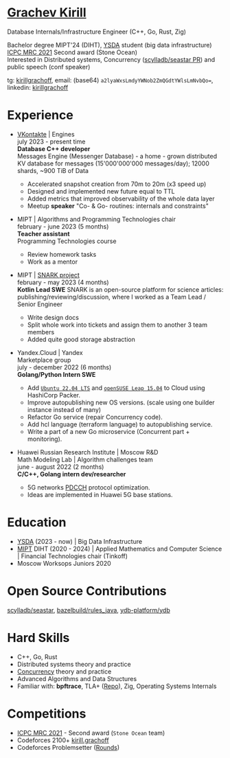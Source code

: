 # [Grachev Kirill](https://github.com/kirillgrachoff)

Database Internals/Infrastructure Engineer (C++, Go, Rust, Zig)

Bachelor degree MIPT'24 (DIHT), [YSDA](https://dataschool.yandex.com/) student (big data infrastructure) \
[ICPC MRC 2021](https://icpc.global/regionals/finder/MRC-2022/standings) Second award (Stone Ocean) \
Interested in Distributed systems, Concurrency ([scylladb/seastar PR](https://github.com/scylladb/seastar/pull/1944)) and public speech (conf speaker)

tg: [kirillgrachoff](https://t.me/kirillgrachoff), email: (base64) `a2lyaWxsLmdyYWNob2ZmQGdtYWlsLmNvbQo=`, linkedin: [kirillgrachoff](https://www.linkedin.com/in/kirillgrachoff/)

# Experience
- [VKontakte](https://vk.com) | Engines \
  july 2023 - present time \
  **Database C++ developer** \
  Messages Engine (Messenger Database) - a home - grown distributed KV database for messages (15'000'000'000 messages/day); 12000 shards, ~900 TiB of Data
  - Accelerated snapshot creation from 70m to 20m (x3 speed up)
  - Designed and implemented new future equal to TTL
  - Added metrics that improved observability of the whole data layer
  - Meetup **speaker** "Co- \& Go- routines: internals and constraints"

- MIPT | Algorithms and Programming Technologies chair \
  february - june 2023 (5 months) \
  **Teacher assistant** \
  Programming Technologies course
  - Review homework tasks
  - Work as a mentor

- MIPT | [SNARK project](https://github.com/SciProgCentre/snark) \
  february - may 2023 (4 months) \
  **Kotlin Lead SWE**
  SNARK is an open-source platform for science articles: publishing/reviewing/discussion, where I worked as a Team Lead / Senior Engineer
  - Write design docs
  - Split whole work into tickets and assign them to another 3 team members
  - Added quite good storage abstraction

- Yandex.Cloud | Yandex \
  Marketplace group \
  july - december 2022 (6 months) \
  **Golang/Python Intern SWE**
  - Add [`Ubuntu 22.04 LTS`](https://cloud.yandex.ru/marketplace/products/yc/ubuntu-22-04-lts) and [`openSUSE Leap 15.04`](https://cloud.yandex.ru/marketplace/products/yc/opensuse-15-4) to Cloud using HashiCorp Packer.
  - Improve autopublishing new OS versions. (scale using one builder instance instead of many)
  - Refactor Go service (repair Concurrency code).
  - Add hcl language (terraform language) to autopublishing service.
  - Write a part of a new Go microservice (Concurrent part + monitoring).

- Huawei Russian Research Institute | Moscow R\&D \
  Math Modeling Lab | Algorithm challenges team \
  june - august 2022 (2 months) \
  **C/C++, Golang intern dev/researcher**
  - 5G networks [PDCCH](https://www.sharetechnote.com/html/5G/5G_PDCCH.html) protocol optimization.
  - Ideas are implemented in Huawei 5G base stations.

# Education
- [YSDA](https://dataschool.yandex.com/) (2023 - now) | Big Data Infrastructure
- [MIPT](phystech.edu) DIHT (2020 - 2024) | Applied Mathematics and Computer Science | Financial Technologies chair (Tinkoff)
- Moscow Worksops Juniors 2020

# Open Source Contributions
[scylladb/seastar](https://github.com/scylladb/seastar/pull/1944), [bazelbuild/rules_java](https://github.com/bazelbuild/rules_java/commits?author=kirillgrachoff), [ydb-platform/ydb](https://github.com/ydb-platform/ydb/commits?author=kirillgrachoff)

# Hard Skills
- C++, Go, Rust
- Distributed systems theory and practice
- [Concurrency](https://gitlab.com/Lipovsky/concurrency-course) theory and practice
- Advanced Algorithms and Data Structures
- Familiar with: **bpftrace**, TLA+ ([Repo](https://github.com/kirillgrachoff/tlaplus-examples)), Zig, Operating Systems Internals

# Competitions
- [ICPC MRC 2021](https://icpc.global/regionals/finder/MRC-2022/standings) - Second award (`Stone Ocean` team)
- Codeforces 2100+ [kirill.grachoff](https://codeforces.com/profile/kirill.grachoff)
- Codeforces Problemsetter ([Rounds](https://codeforces.com/contests/writer/kirill.grachoff))
